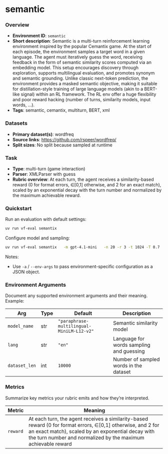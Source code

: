 # semantic

### Overview
- **Environment ID**: `semantic`
- **Short description**: Semantic is a multi-turn reinforcement learning environment inspired by the popular Cemantix game. At the start of each episode, the environment samples a target word in a given language. The agent must iteratively guess the word, receiving feedback in the form of semantic similarity scores computed via an embedding model. This setup encourages discovery through exploration, supports multilingual evaluation, and promotes synonym and semantic grounding. Unlike classic next-token prediction, the environment provides a masked semantic objective, making it suitable for distillation-style training of large language models (akin to a BERT-like signal) within an RL framework. The RL env offer a huge flexibility and poor reward hacking (number of turns, similarity models, input words, ...).
- **Tags**: semantic, cemantix, multiturn, BERT, xml

### Datasets
- **Primary dataset(s)**: wordfreq
- **Source links**: https://github.com/rspeer/wordfreq/
- **Split sizes**: No split because sampled at runtime

### Task
- **Type**: multi-turn (game interaction)
- **Parser**: XMLParser with guess
- **Rubric overview**: At each turn, the agent receives a similarity-based reward (0 for format errors, ∈[0,1] otherwise, and 2 for an exact match), scaled by an exponential decay with the turn number and normalized by the maximum achievable reward.

### Quickstart
Run an evaluation with default settings:

```bash
uv run vf-eval semantix
```

Configure model and sampling:

```bash
uv run vf-eval semantix   -m gpt-4.1-mini   -n 20 -r 3 -t 1024 -T 0.7   -a '{"model_name": "paraphrase-multilingual-MiniLM-L12-v2","lang":"en","dataset_len":10000}'  

```

Notes:
- Use `-a` / `--env-args` to pass environment-specific configuration as a JSON object.

### Environment Arguments
Document any supported environment arguments and their meaning. Example:

| Arg | Type | Default | Description |
| --- | ---- | ------- | ----------- |
| `model_name` | str | `"paraphrase-multilingual-MiniLM-L12-v2"` | Semantic similarity model |
| `lang` | str | `"en"` | Language for words sampling and guessing |
| `dataset_len` | int | `10000` | Number of sampled words in the dataset |

### Metrics
Summarize key metrics your rubric emits and how they’re interpreted.

| Metric | Meaning |
| ------ | ------- |
| `reward` | At each turn, the agent receives a similarity-based reward (0 for format errors, ∈[0,1] otherwise, and 2 for an exact match), scaled by an exponential decay with the turn number and normalized by the maximum achievable reward |

